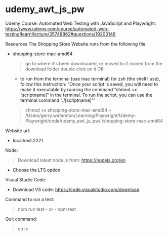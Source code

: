 # udemy_awt_js_pw

Udemy Course:
Automated Web Testing with JavaScript and Playwright: https://www.udemy.com/course/automated-web-testing/learn/lecture/35748862#questions/19203146

Resources
The Shopping Store Website runs from the following file:

- shopping-store-mac-amd64

  > go to where it's been downloaded, or moved to if moved from the download folder
  > double click on it
  > OR

  - to run from the terminal (use mac terminal) for zsh (the shell I use), follow this instruction:
    "Once your script is saved, you will need to make it executable by running the command “chmod +x [scriptname]” in the terminal. To run the script, you can use the terminal command “./[scriptname]”"

  > chmod +x shopping-store-mac-amd64
  > ~ /Users/gerry.waterston/Learning/Playwright/Udemy-Playwright/code/udemy_awt_js_pw/./shopping-store-mac-amd64

Website url:

- localhost:2221

Node:

> Download latest node.js from: https://nodejs.org/en

- Choose the LTS option

Visual Studio Code:

- Download VS code: https://code.visualstudio.com/download

Command to run a test:

> npm run test - or - npm test

Quit command:

> ctrl c
